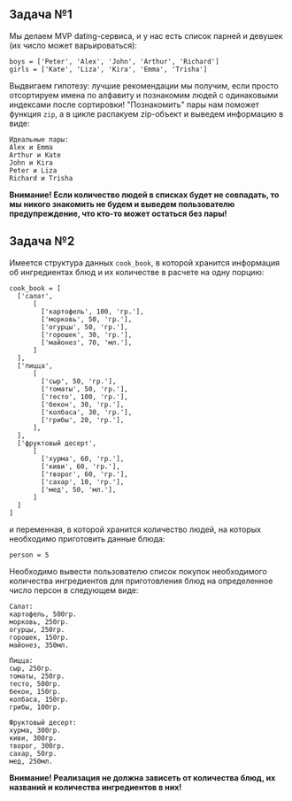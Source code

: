 ## Задача №1
Мы делаем MVP dating-сервиса, и у нас есть список парней и девушек (их число может варьироваться):

```
boys = ['Peter', 'Alex', 'John', 'Arthur', 'Richard']
girls = ['Kate', 'Liza', 'Kira', 'Emma', 'Trisha']
```    

Выдвигаем гипотезу: лучшие рекомендации мы получим, если просто отсортируем имена по алфавиту и познакомим людей с одинаковыми индексами после сортировки!
"Познакомить" пары нам поможет функция `zip`, а в цикле распакуем zip-объект и выведем информацию в виде:

```
Идеальные пары:
Alex и Emma
Arthur и Kate
John и Kira
Peter и Liza
Richard и Trisha
```    

**Внимание! Если количество людей в списках будет не совпадать, то мы никого знакомить не будем и выведем пользователю предупреждение, что кто-то может остаться без пары!**


## Задача №2
Имеется структура данных `cook_book`, в которой хранится информация об ингредиентах блюд и их количестве в расчете на одну порцию:
```
cook_book = [
  ['салат',
      [
        ['картофель', 100, 'гр.'],
        ['морковь', 50, 'гр.'],
        ['огурцы', 50, 'гр.'],
        ['горошек', 30, 'гр.'],
        ['майонез', 70, 'мл.'],
      ]
  ],
  ['пицца',  
      [
        ['сыр', 50, 'гр.'],
        ['томаты', 50, 'гр.'],
        ['тесто', 100, 'гр.'],
        ['бекон', 30, 'гр.'],
        ['колбаса', 30, 'гр.'],
        ['грибы', 20, 'гр.'],
      ],
  ],
  ['фруктовый десерт',
      [
        ['хурма', 60, 'гр.'],
        ['киви', 60, 'гр.'],
        ['творог', 60, 'гр.'],
        ['сахар', 10, 'гр.'],
        ['мед', 50, 'мл.'],  
      ]
  ]
]
```    
и переменная, в которой хранится количество людей, на которых необходимо приготовить данные блюда:
```
person = 5
```

Необходимо вывести пользователю список покупок необходимого количества ингредиентов для приготовления блюд на определенное число персон в следующем виде:

```
Салат:
картофель, 500гр.
морковь, 250гр.
огурцы, 250гр.
горошек, 150гр.
майонез, 350мл.

Пицца:
сыр, 250гр.
томаты, 250гр.
тесто, 500гр.
бекон, 150гр.
колбаса, 150гр.
грибы, 100гр.

Фруктовый десерт:
хурма, 300гр.
киви, 300гр.
творог, 300гр.
сахар, 50гр.
мед, 250мл.
```
**Внимание! Реализация не должна зависеть от количества блюд, их названий и количества ингредиентов в них!**
